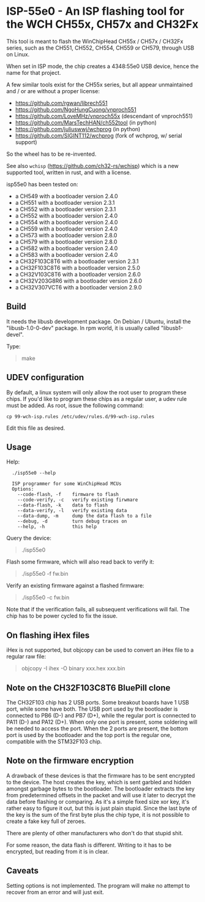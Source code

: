 ISP-55e0 - An ISP flashing tool for the WCH CH55x, CH57x and CH32Fx
===================================================================

This tool is meant to flash the WinChipHead CH55x / CH57x / CH32Fx
series, such as the CH551, CH552, CH554, CH559 or CH579, through USB
on Linux.

When set in ISP mode, the chip creates a 4348:55e0 USB device, hence
the name for that project.

A few similar tools exist for the CH55x series, but all appear
unmaintained and / or are without a proper license:

  - https://github.com/rgwan/librech551
  - https://github.com/NgoHungCuong/vnproch551
  - https://github.com/LoveMHz/vnproch55x     (descendant of vnproch551)
  - https://github.com/MarsTechHAN/ch552tool  (in python)
  - https://github.com/juliuswwj/wchprog      (in python)
  - https://github.com/SIGINT112/wchprog      (fork of wchprog, w/ serial support)

So the wheel has to be re-invented.

See also `wchisp` (https://github.com/ch32-rs/wchisp) which is a new
supported tool, written in rust, and with a license.

isp55e0 has been tested on:

  - a CH549 with a bootloader version 2.4.0
  - a CH551 with a bootloader version 2.3.1
  - a CH552 with a bootloader version 2.3.1
  - a CH552 with a bootloader version 2.4.0
  - a CH554 with a bootloader version 2.4.0
  - a CH559 with a bootloader version 2.4.0
  - a CH573 with a bootloader version 2.8.0
  - a CH579 with a bootloader version 2.8.0
  - a CH582 with a bootloader version 2.4.0
  - a CH583 with a bootloader version 2.4.0
  - a CH32F103C8T6 with a bootloader version 2.3.1
  - a CH32F103C8T6 with a bootloader version 2.5.0
  - a CH32V103C8T6 with a bootloader version 2.6.0
  - a CH32V203G8R6 with a bootloader version 2.6.0
  - a CH32V307VCT6 with a bootloader version 2.9.0


Build
-----

It needs the libusb development package. On Debian / Ubuntu, install
the "libusb-1.0-0-dev" package. In rpm world, it is usually called
"libusb1-devel".

Type:

>  make


UDEV configuration
------------------

By default, a linux system will only allow the root user to program
these chips. If you'd like to program these chips as a regular user, a
udev rule must be added. As root, issue the following command:

    cp 99-wch-isp.rules /etc/udev/rules.d/99-wch-isp.rules

Edit this file as desired.


Usage
-----

Help:
```
  ./isp55e0 --help

  ISP programmer for some WinChipHead MCUs
  Options:
    --code-flash, -f    firmware to flash
    --code-verify, -c   verify existing firwmare
    --data-flash, -k    data to flash
    --data-verify, -l   verify existing data
    --data-dump, -m     dump the data flash to a file
    --debug, -d         turn debug traces on
    --help, -h          this help
```

Query the device:

>  ./isp55e0

Flash some firmware, which will also read back to verify it:

>  ./isp55e0 -f fw.bin

Verify an existing firmware against a flashed firmware:

>  ./isp55e0 -c fw.bin

Note that if the verification fails, all subsequent verifications will
fail. The chip has to be power cycled to fix the issue.


On flashing iHex files
----------------------

iHex is not supported, but objcopy can be used to convert an iHex file
to a regular raw file:

>  objcopy -I ihex -O binary xxx.hex xxx.bin


Note on the CH32F103C8T6 BluePill clone
---------------------------------------

The CH32F103 chip has 2 USB ports. Some breakout boards have 1 USB
port, while some have both. The USB port used by the bootloader is
connected to PB6 (D-) and PB7 (D+), while the regular port is
connected to PA11 (D-) and PA12 (D+). When only one port is present,
some soldering will be needed to access the port. When the 2 ports are
present, the bottom port is used by the bootloader and the top port is
the regular one, compatible with the STM32F103 chip.


Note on the firmware encryption
-------------------------------

A drawback of these devices is that the firmware has to be sent
encrypted to the device. The host creates the key, which is sent
garbled and hidden amongst garbage bytes to the bootloader. The
bootloader extracts the key from predetermined offsets in the packet
and will use it later to decrypt the data before flashing or
comparing. As it's a simple fixed size xor key, it's rather easy to
figure it out, but this is just plain stupid. Since the last byte of
the key is the sum of the first byte plus the chip type, it is not
possible to create a fake key full of zeroes.

There are plenty of other manufacturers who don't do that stupid shit.

For some reason, the data flash is different. Writing to it has to be
encrypted, but reading from it is in clear.


Caveats
-------

Setting options is not implemented.
The program will make no attempt to recover from an error and will
just exit.
